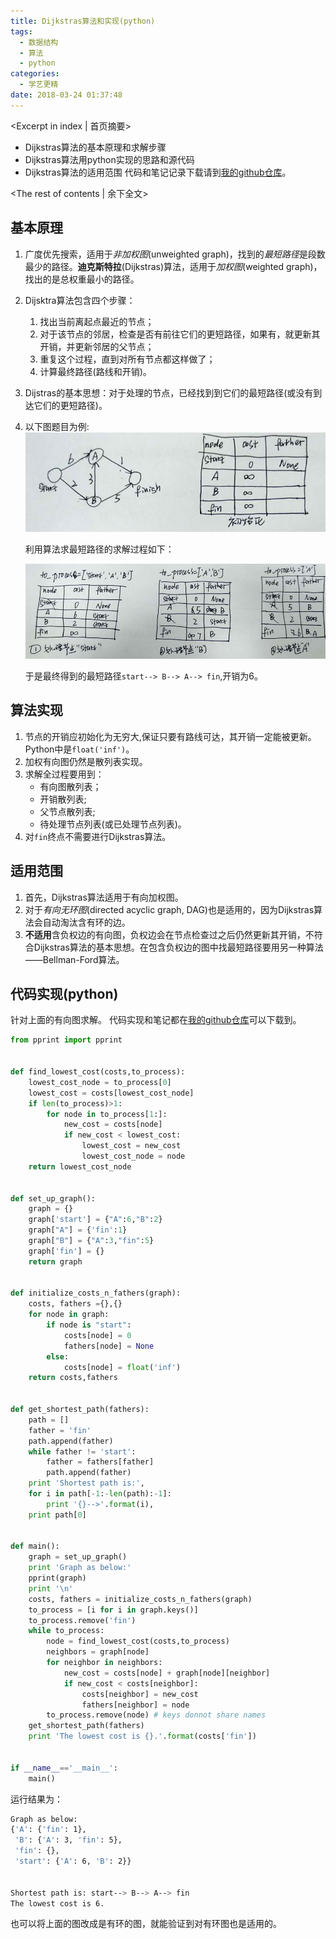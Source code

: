 ```yaml
---
title: Dijkstras算法和实现(python)
tags:
  - 数据结构
  - 算法
  - python
categories:
  - 学艺更精
date: 2018-03-24 01:37:48
---
```


<Excerpt in index | 首页摘要> 
- Dijkstras算法的基本原理和求解步骤
- Dijkstras算法用python实现的思路和源代码
- Dijkstras算法的适用范围
代码和笔记记录下载请到[我的github仓库](https://github.com/yucicheung/grokking_algorithms_practice/tree/master/07_dijkstras_algorithm)。
<!-- more -->
<The rest of contents | 余下全文>
## 基本原理

1. 广度优先搜索，适用于*非加权图*(unweighted graph)，找到的*最短路径*是段数最少的路径。**迪克斯特拉**(Dijkstras)算法，适用于*加权图*(weighted graph)，找出的是总权重最小的路径。
2. Dijsktra算法包含四个步骤：
   1. 找出当前离起点最近的节点；
   2. 对于该节点的邻居，检查是否有前往它们的更短路径，如果有，就更新其开销，并更新邻居的父节点；
   3. 重复这个过程，直到对所有节点都这样做了；
   4. 计算最终路径(路线和开销)。
3. Dijstras的基本思想：对于处理的节点，已经找到到它们的最短路径(或没有到达它们的更短路径)。
4. 以下图题目为例:
   ![dijkstras_init](/img/dijkstras_init.jpg)

   利用算法求最短路径的求解过程如下：

   ![dijkstras_solve](/img/dijkstras_solve.jpg)

   于是最终得到的最短路径`start--> B--> A--> fin`,开销为6。

## 算法实现
1. 节点的开销应初始化为无穷大,保证只要有路线可达，其开销一定能被更新。Python中是`float('inf')`。
2. 加权有向图仍然是散列表实现。
3. 求解全过程要用到：
   - 有向图散列表；
   - 开销散列表;
   - 父节点散列表;
   - 待处理节点列表(或已处理节点列表)。
4. 对`fin`终点不需要进行Dijkstras算法。

## 适用范围
1. 首先，Dijkstras算法适用于有向加权图。
2. 对于*有向无环图*(directed acyclic graph, DAG)也是适用的，因为Dijkstras算法会自动淘汰含有环的边。
3. **不适用**含负权边的有向图，负权边会在节点检查过之后仍然更新其开销，不符合Dijkstras算法的基本思想。在包含负权边的图中找最短路径要用另一种算法——Bellman-Ford算法。

## 代码实现(python)
针对上面的有向图求解。
代码实现和笔记都在[我的github仓库](https://github.com/yucicheung/grokking_algorithms_practice/tree/master/07_dijkstras_algorithm)可以下载到。

```python
from pprint import pprint


def find_lowest_cost(costs,to_process):
	lowest_cost_node = to_process[0]
	lowest_cost = costs[lowest_cost_node]
	if len(to_process)>1:
		for node in to_process[1:]:
			new_cost = costs[node]
			if new_cost < lowest_cost:
				lowest_cost = new_cost
				lowest_cost_node = node
	return lowest_cost_node


def set_up_graph():
	graph = {}
	graph['start'] = {"A":6,"B":2}
	graph["A"] = {'fin':1}
	graph["B"] = {"A":3,"fin":5}
	graph['fin'] = {}
	return graph


def initialize_costs_n_fathers(graph):
	costs, fathers ={},{}
	for node in graph:
		if node is "start":
			costs[node] = 0
			fathers[node] = None
		else:
			costs[node] = float('inf')
	return costs,fathers


def get_shortest_path(fathers):
	path = []
	father = 'fin'
	path.append(father)
	while father != 'start':
		father = fathers[father]
		path.append(father)
	print 'Shortest path is:',
	for i in path[-1:-len(path):-1]:
		print '{}-->'.format(i),
	print path[0]


def main():
	graph = set_up_graph()
	print 'Graph as below:'
	pprint(graph)
	print '\n'
	costs, fathers = initialize_costs_n_fathers(graph)
	to_process = [i for i in graph.keys()]
	to_process.remove('fin')
	while to_process:
		node = find_lowest_cost(costs,to_process)
		neighbors = graph[node]
		for neighbor in neighbors:
			new_cost = costs[node] + graph[node][neighbor]
			if new_cost < costs[neighbor]:
				costs[neighbor] = new_cost
				fathers[neighbor] = node
		to_process.remove(node) # keys donnot share names
	get_shortest_path(fathers)
	print 'The lowest cost is {}.'.format(costs['fin'])
	
	
if __name__=='__main__':
	main()
```
运行结果为：
```bash
Graph as below:
{'A': {'fin': 1},
 'B': {'A': 3, 'fin': 5},
 'fin': {},
 'start': {'A': 6, 'B': 2}}


Shortest path is: start--> B--> A--> fin
The lowest cost is 6.
```
也可以将上面的图改成是有环的图，就能验证到对有环图也是适用的。


















